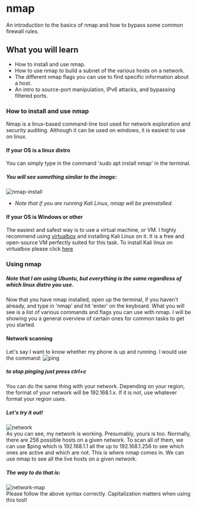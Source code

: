 # nmap
An introduction to the basics of nmap and how to bypass some common firewall rules.

## What you will learn 
* How to install and use nmap.
* How to use nmap to build a subnet of the various hosts on a network.
* The different nmap flags you can use to find specific information about a host.
* An intro to source-port manipulation, IPv6 attacks, and bypassing filtered ports.

### How to install and use nmap
Nmap is a linux-based command-line tool used for network exploration and security auditing. Although it can be 
used on windows, it is easiest to use on linux. 
#### If your OS is a linux distro
You can simply type in the command 'sudo apt install nmap' in the terminal.
##### You will see something similar to the image:
![nmap-install](https://user-images.githubusercontent.com/62024377/111915218-7e3c6680-8a4b-11eb-8855-f4be8adfffae.png)


  * *Note that if you are running Kali Linux, nmap will be preinstalled.*
#### If your OS is Windows or other
The easiest and safest way is to use a virtual machine, or VM. I highly recommend using [virtualbox](https://www.virtualbox.org/) 
and installing Kali Linux on it. 
It is a free and open-source VM perfectly suited for this task. To install Kali linux on virtualbox please click [here](https://phoenixnap.com/kb/how-to-install-kali-linux-on-virtualbox)
### Using nmap
##### Note that I am using Ubuntu, but everything is the same regardless of which linux distro you use.
Now that you have nmap installed, open up the terminal, if you haven't already, and type in 'nmap' and hit 'enter'
on the keyboard. What you will see is a list of various commands and flags you can use with nmap. I will be 
showing you a general overview of certain ones for common tasks to get you started. 
#### Network scanning
Let's say I want to know whether my phone is up and running. I would use the command: 
![ping](https://user-images.githubusercontent.com/62024377/111915779-569acd80-8a4e-11eb-89e1-941650a5c36c.png) 
##### to stop pinging just press ctrl+c
  You can do the same thing with your network. Depending on your region, the format of your network will be 192.168.1.x. If it is not, use whatever 
format your region uses. 
##### Let's try it out!
![network](https://user-images.githubusercontent.com/62024377/111916494-91eacb80-8a51-11eb-9600-525e7cd55867.png)                                      
As you can see, my network is working. Presumably, yours is too. Normally, there are 256 possible hosts on a given network. To scan all of them, we can 
use $ping <device identification> which is 192.168.1.1 all the up to 192.168.1.256 to see which ones are active and which are not. 
 This is where nmap comes in. We can use nmap to see all the live hosts on a given network.
##### The way to do that is: 
![network-map](https://user-images.githubusercontent.com/62024377/111916839-41746d80-8a53-11eb-97ce-99622979f406.png)                               
  Please follow the above syntax correctly. Capitalization matters when using this tool!



